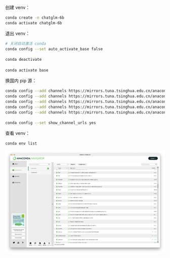 创建 venv：
```bash
conda create -n chatglm-6b
conda activate chatglm-6b
```
退出 venv：
```bash
# 关闭自动激活 conda
conda config --set auto_activate_base false

conda deactivate

conda activate base
```
换国内 pip 源：
```bash
conda config --add channels https://mirrors.tuna.tsinghua.edu.cn/anaconda/pkgs/main
conda config --add channels https://mirrors.tuna.tsinghua.edu.cn/anaconda/pkgs/free
conda config --add channels https://mirrors.tuna.tsinghua.edu.cn/anaconda/pkgs/r
conda config --add channels https://mirrors.tuna.tsinghua.edu.cn/anaconda/cloud/conda-forge 
conda config --add channels https://mirrors.tuna.tsinghua.edu.cn/anaconda/cloud/msys2/

conda config --set show_channel_urls yes
```
查看 venv：
```bash
conda env list
```
![image.png](./../assets/1689758880184-b6673119-6a34-49d1-bee1-555ef2a0fd76.png)
